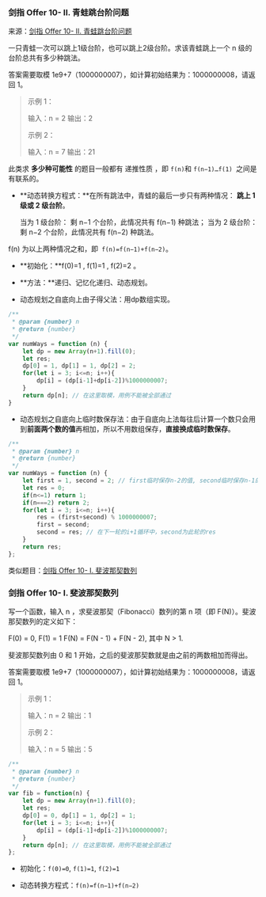 ### 剑指 Offer 10- II. 青蛙跳台阶问题

来源：[剑指 Offer 10- II. 青蛙跳台阶问题](https://leetcode-cn.com/problems/qing-wa-tiao-tai-jie-wen-ti-lcof/)

一只青蛙一次可以跳上1级台阶，也可以跳上2级台阶。求该青蛙跳上一个 n 级的台阶总共有多少种跳法。

答案需要取模 1e9+7（1000000007），如计算初始结果为：1000000008，请返回 1。

> 示例 1：
>
> 输入：n = 2
> 输出：2
>
> 示例 2：
>
> 输入：n = 7
> 输出：21

此类求 **多少种可能性** 的题目一般都有 递推性质 ，即 `f(n)`和 `f(n−1)…f(1) `之间是有联系的。

- **动态转换方程式：**在所有跳法中，青蛙的最后一步只有两种情况： **跳上 1 级或 2 级台阶**。

    当为 1 级台阶： 剩 n−1 个台阶，此情况共有 f(n−1) 种跳法；
    当为 2 级台阶： 剩 n−2 个台阶，此情况共有 f(n−2) 种跳法。

f(n) 为以上两种情况之和，即` f(n)=f(n−1)+f(n−2)`。

- **初始化：**f(0)=1 ,  f(1)=1 , f(2)=2 。

- **方法：**递归、记忆化递归、动态规划。
- 动态规划之自底向上由子得父法：用dp数组实现。

```javascript
/**
 * @param {number} n
 * @return {number}
 */
var numWays = function (n) {
    let dp = new Array(n+1).fill(0);
    let res;
    dp[0] = 1, dp[1] = 1, dp[2] = 2;
    for(let i = 3; i<=n; i++){
        dp[i] = (dp[i-1]+dp[i-2])%1000000007;
    }
    return dp[n]; // 在这里取模，用例不能被全部通过
}
```

- 动态规划之自底向上临时数保存法：由于自底向上法每往后计算一个数只会用到**前面两个数的值**再相加，所以不用数组保存，**直接换成临时数保存**。

```javascript
/**
 * @param {number} n
 * @return {number}
 */
var numWays = function (n) {
    let first = 1, second = 2; // first临时保存n-2的值, second临时保存n-1的值
    let res = 0;
    if(n<=1) return 1;
    if(n===2) return 2;
    for(let i = 3; i<=n; i++){
        res = (first+second) % 1000000007;
        first = second;
        second = res; // 在下一轮的i+1循环中，second为此轮的res
    }
    return res;
};
```

类似题目：[剑指 Offer 10- I. 斐波那契数列](https://leetcode-cn.com/problems/fei-bo-na-qi-shu-lie-lcof/)

### 剑指 Offer 10- I. 斐波那契数列

写一个函数，输入 n ，求斐波那契（Fibonacci）数列的第 n 项（即 F(N)）。斐波那契数列的定义如下：

F(0) = 0,   F(1) = 1
F(N) = F(N - 1) + F(N - 2), 其中 N > 1.

斐波那契数列由 0 和 1 开始，之后的斐波那契数就是由之前的两数相加而得出。

答案需要取模 1e9+7（1000000007），如计算初始结果为：1000000008，请返回 1。

> 示例 1：
>
> 输入：n = 2
> 输出：1
>
> 示例 2：
>
> 输入：n = 5
> 输出：5

```javascript
/**
 * @param {number} n
 * @return {number}
 */
var fib = function(n) {
    let dp = new Array(n+1).fill(0);
    let res;
    dp[0] = 0, dp[1] = 1, dp[2] = 1;
    for(let i = 3; i<=n; i++){
        dp[i] = (dp[i-1]+dp[i-2])%1000000007;
    }
    return dp[n]; // 在这里取模，用例不能被全部通过
};
```

- 初始化：`f(0)=0`, `f(1)=1`, `f(2)=1`

- 动态转换方程式：`f(n)=f(n−1)+f(n−2)`